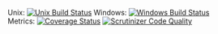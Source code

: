 Unix: [![Unix Build Status](http://img.shields.io/travis/KenMercusLai/testrepo/master.svg)](https://travis-ci.org/KenMercusLai/testrepo) Windows: [![Windows Build Status](https://img.shields.io/appveyor/ci/KenMercusLai/testrepo/master.svg)](https://ci.appveyor.com/project/KenMercusLai/testrepo)<br>Metrics: [![Coverage Status](http://img.shields.io/coveralls/KenMercusLai/testrepo/master.svg)](https://coveralls.io/r/KenMercusLai/testrepo) [![Scrutinizer Code Quality](http://img.shields.io/scrutinizer/g/KenMercusLai/testrepo.svg)](https://scrutinizer-ci.com/g/KenMercusLai/testrepo/?branch=master)<br>
